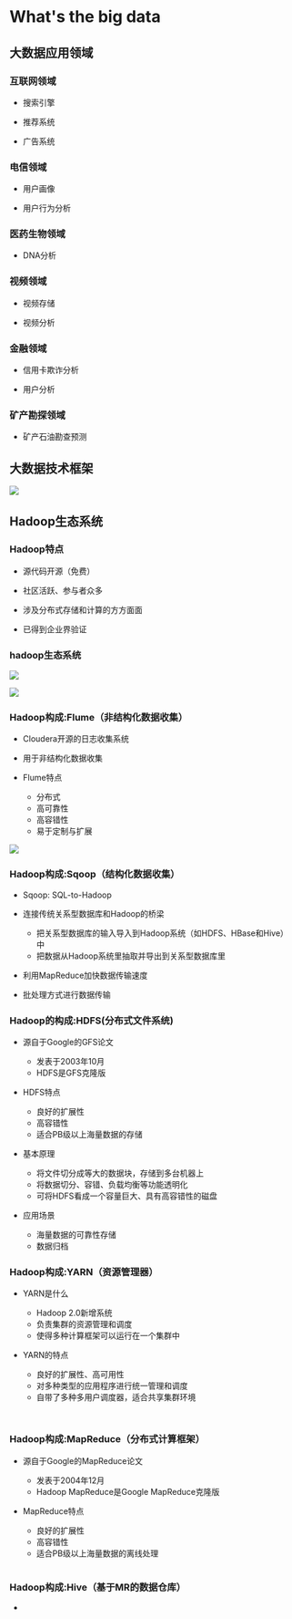 # What's the big data

## 大数据应用领域

### 互联网领域

- 搜索引擎

- 推荐系统

- 广告系统

### 电信领域

- 用户画像

- 用户行为分析

### 医药生物领域

- DNA分析

### 视频领域

- 视频存储

- 视频分析

### 金融领域

- 信用卡欺诈分析

- 用户分析

### 矿产勘探领域

- 矿产石油勘查预测

## 大数据技术框架

![](https://github.com/Zychaowill/ImgStore/blob/master/hadoop/%E5%A4%A7%E6%95%B0%E6%8D%AE%E6%8A%80%E6%9C%AF%E6%A1%86%E6%9E%B6.bmp)

## Hadoop生态系统
### Hadoop特点

- 源代码开源（免费）

- 社区活跃、参与者众多

- 涉及分布式存储和计算的方方面面

- 已得到企业界验证

### hadoop生态系统

![](https://github.com/Zychaowill/ImgStore/blob/master/hadoop/Hadoop%E7%94%9F%E6%80%81%E7%B3%BB%E7%BB%9F.bmp)

![](https://github.com/Zychaowill/ImgStore/blob/master/hadoop/Hadoop%E7%94%9F%E6%80%81%E7%B3%BB%E7%BB%9F2.bmp)

### Hadoop构成:Flume（非结构化数据收集）

- Cloudera开源的日志收集系统

- 用于非结构化数据收集

- Flume特点
	- 分布式
	- 高可靠性
	- 高容错性
	- 易于定制与扩展

![](https://github.com/Zychaowill/ImgStore/blob/master/hadoop/Flume.bmp)

### Hadoop构成:Sqoop（结构化数据收集）

- Sqoop: SQL-to-Hadoop

- 连接传统关系型数据库和Hadoop的桥梁
	- 把关系型数据库的输入导入到Hadoop系统（如HDFS、HBase和Hive）中
	- 把数据从Hadoop系统里抽取并导出到关系型数据库里
	
- 利用MapReduce加快数据传输速度

- 批处理方式进行数据传输

### Hadoop的构成:HDFS(分布式文件系统)

- 源自于Google的GFS论文
	- 发表于2003年10月
	- HDFS是GFS克隆版
	
- HDFS特点
	- 良好的扩展性
	- 高容错性
	- 适合PB级以上海量数据的存储
	
- 基本原理
	- 将文件切分成等大的数据块，存储到多台机器上
	- 将数据切分、容错、负载均衡等功能透明化
	- 可将HDFS看成一个容量巨大、具有高容错性的磁盘
	
- 应用场景
	- 海量数据的可靠性存储
	- 数据归档
	
### Hadoop构成:YARN（资源管理器）

- YARN是什么
	- Hadoop 2.0新增系统
	- 负责集群的资源管理和调度
	- 使得多种计算框架可以运行在一个集群中
	
- YARN的特点
	- 良好的扩展性、高可用性
	- 对多种类型的应用程序进行统一管理和调度
	- 自带了多种多用户调度器，适合共享集群环境
	
![]()

![]()

### Hadoop构成:MapReduce（分布式计算框架）

- 源自于Google的MapReduce论文
	- 发表于2004年12月
	- Hadoop MapReduce是Google MapReduce克隆版
	
- MapReduce特点
	- 良好的扩展性
	- 高容错性
	- 适合PB级以上海量数据的离线处理
	
![]()

### Hadoop构成:Hive（基于MR的数据仓库）

- 